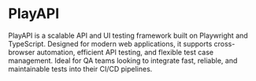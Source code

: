 # PlayAPI
 PlayAPI is a scalable API and UI testing framework built on Playwright and TypeScript. Designed for modern web applications, it supports cross-browser automation, efficient API testing, and flexible test case management. Ideal for QA teams looking to integrate fast, reliable, and maintainable tests into their CI/CD pipelines.

